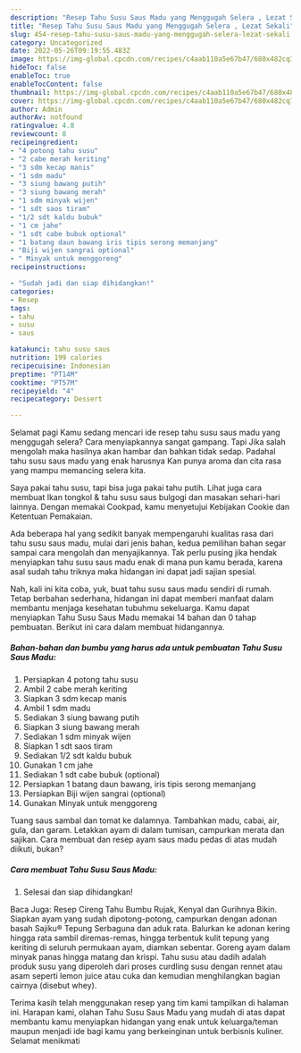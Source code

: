 ```yaml
---
description: "Resep Tahu Susu Saus Madu yang Menggugah Selera , Lezat Sekali"
title: "Resep Tahu Susu Saus Madu yang Menggugah Selera , Lezat Sekali"
slug: 454-resep-tahu-susu-saus-madu-yang-menggugah-selera-lezat-sekali
category: Uncategorized
date: 2022-05-26T09:19:55.483Z
image: https://img-global.cpcdn.com/recipes/c4aab110a5e67b47/680x482cq70/tahu-susu-saus-madu-foto-resep-utama.jpg
hideToc: false
enableToc: true
enableTocContent: false
thumbnail: https://img-global.cpcdn.com/recipes/c4aab110a5e67b47/680x482cq70/tahu-susu-saus-madu-foto-resep-utama.jpg
cover: https://img-global.cpcdn.com/recipes/c4aab110a5e67b47/680x482cq70/tahu-susu-saus-madu-foto-resep-utama.jpg
author: Admin
authorAv: notfound
ratingvalue: 4.8
reviewcount: 8
recipeingredient:
- "4 potong tahu susu"
- "2 cabe merah keriting"
- "3 sdm kecap manis"
- "1 sdm madu"
- "3 siung bawang putih"
- "3 siung bawang merah"
- "1 sdm minyak wijen"
- "1 sdt saos tiram"
- "1/2 sdt kaldu bubuk"
- "1 cm jahe"
- "1 sdt cabe bubuk optional"
- "1 batang daun bawang iris tipis serong memanjang"
- "Biji wijen sangrai optional"
- " Minyak untuk menggoreng"
recipeinstructions:

- "Sudah jadi dan siap dihidangkan!"
categories:
- Resep
tags:
- tahu
- susu
- saus

katakunci: tahu susu saus 
nutrition: 199 calories
recipecuisine: Indonesian
preptime: "PT14M"
cooktime: "PT57M"
recipeyield: "4"
recipecategory: Dessert

---
```



Selamat pagi Kamu sedang mencari ide resep tahu susu saus madu yang menggugah selera? Cara menyiapkannya sangat gampang. Tapi Jika salah mengolah maka hasilnya akan hambar dan bahkan tidak sedap. Padahal tahu susu saus madu yang enak harusnya Kan punya aroma dan cita rasa yang mampu memancing selera kita.


Saya pakai tahu susu, tapi bisa juga pakai tahu putih. Lihat juga cara membuat Ikan tongkol &amp; tahu susu saus bulgogi dan masakan sehari-hari lainnya. Dengan memakai Cookpad, kamu menyetujui Kebijakan Cookie dan Ketentuan Pemakaian.

Ada beberapa hal yang sedikit banyak mempengaruhi kualitas rasa dari tahu susu saus madu, mulai dari jenis bahan, kedua pemilihan bahan segar sampai cara mengolah dan menyajikannya. Tak perlu pusing jika hendak menyiapkan tahu susu saus madu enak di mana pun kamu berada, karena asal sudah tahu triknya maka hidangan ini dapat jadi sajian spesial.


Nah, kali ini kita coba, yuk, buat tahu susu saus madu sendiri di rumah. Tetap berbahan sederhana, hidangan ini dapat memberi manfaat dalam membantu menjaga kesehatan tubuhmu sekeluarga. Kamu dapat menyiapkan Tahu Susu Saus Madu memakai 14 bahan dan 0 tahap pembuatan. Berikut ini cara dalam membuat hidangannya.

<!--inarticleads1-->

##### Bahan-bahan dan bumbu yang harus ada untuk pembuatan Tahu Susu Saus Madu:

1. Persiapkan 4 potong tahu susu
1. Ambil 2 cabe merah keriting
1. Siapkan 3 sdm kecap manis
1. Ambil 1 sdm madu
1. Sediakan 3 siung bawang putih
1. Siapkan 3 siung bawang merah
1. Sediakan 1 sdm minyak wijen
1. Siapkan 1 sdt saos tiram
1. Sediakan 1/2 sdt kaldu bubuk
1. Gunakan 1 cm jahe
1. Sediakan 1 sdt cabe bubuk (optional)
1. Persiapkan 1 batang daun bawang, iris tipis serong memanjang
1. Persiapkan Biji wijen sangrai (optional)
1. Gunakan  Minyak untuk menggoreng


Tuang saus sambal dan tomat ke dalamnya. Tambahkan madu, cabai, air, gula, dan garam. Letakkan ayam di dalam tumisan, campurkan merata dan sajikan. Cara membuat dan resep ayam saus madu pedas di atas mudah diikuti, bukan? 

<!--inarticleads2-->

##### Cara membuat Tahu Susu Saus Madu:


1. Selesai dan siap dihidangkan!

Baca Juga: Resep Cireng Tahu Bumbu Rujak, Kenyal dan Gurihnya Bikin. Siapkan ayam yang sudah dipotong-potong, campurkan dengan adonan basah Sajiku® Tepung Serbaguna dan aduk rata. Balurkan ke adonan kering hingga rata sambil diremas-remas, hingga terbentuk kulit tepung yang keriting di seluruh permukaan ayam, diamkan sebentar. Goreng ayam dalam minyak panas hingga matang dan krispi. Tahu susu atau dadih adalah produk susu yang diperoleh dari proses curdling susu dengan rennet atau asam seperti lemon juice atau cuka dan kemudian menghilangkan bagian cairnya (disebut whey). 

Terima kasih telah menggunakan resep yang tim kami tampilkan di halaman ini. Harapan kami, olahan Tahu Susu Saus Madu yang mudah di atas dapat membantu kamu menyiapkan hidangan yang enak untuk keluarga/teman maupun menjadi ide bagi kamu yang berkeinginan untuk berbisnis kuliner. Selamat menikmati
